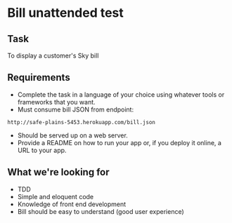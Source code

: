 # Bill unattended test

## Task

To display a customer's Sky bill

## Requirements

* Complete the task in a language of your choice using whatever tools or frameworks that you want.
* Must consume bill JSON from endpoint: 
```
http://safe-plains-5453.herokuapp.com/bill.json
```
* Should be served up on a web server.
* Provide a README on how to run your app or, if you deploy it online, a URL to your app. 

## What we're looking for

* TDD
* Simple and eloquent code
* Knowledge of front end development
* Bill should be easy to understand (good user experience)





